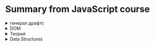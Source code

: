 <!-- 

<details><summary>HTML</summary>
##
</details> 

-->
# Summary from JavaScript course

<details><summary>генерал драфтс</summary>  
Классный пример как подходить к разработке аппа, исходя из нарисовки функционала

<img src="https://i.ibb.co/89smpkp/image.png" alt="image" border="0">

По движку JS

Runtime is just like a box that contains all the JavaScript related stuff that we need.

<strong>AST</strong> - abstract syntax tree.

</details>   

<details> <summary>  DOM </summary> 

## Document Object Model
  
В двух словах - API позвoляющая джс взаимодействовать с HTML & CSS.

    document.querySelector('.check').addEventListener('click', function () {
      document.querySelector('.modal').classList.add('hidden');
    });

Где `document` - object, `querySelector` `addEventListener` `classList` - methods. Методы:

`querySelector` `querySelectorAll` - внутрь в формате `('.modal')` прописываеться клас/ид обьекта. querySelectorAll выделяет все обьекты по запросу. querySelector - только первый в коде

`btnsModal[i].addEventListener('click', function () {});` - добавляет к ожиданию клика на елемент, в последствии обращается к функции, что стоит вторым аргументом. функция обязательно должна быть Expression.

</details> 

<details> <summary>  Теория </summary>
Про JS  в двух словах: 

Когда код запускаеться, с самого начала идет `Parsing`(Abstract system tree) - разбитие кода на своеобразное дерево. После код проходит `Compilation` - перевод в машинный 01 и после `Execution` - выполнение. Когда код переделан в машинный и собирается компилиться - для него создается среда, названная  `Global execution context` Где компилиться вес кодь верхнего уровня - без функций. С них он берет только их названия, что бы их можно было вызвать в будущем. 

Вот это вся концепция - называется `Call stack`. `Execution` Происходит в три этапа: создания глобального контекста. Его инициализация. И потом инициализация функций и ожидания Callback - ивентов.

Как происходит выполнение кода: для начала общая среда, что хранит в себе все кроме функций и выполняет. И по мере как в последней строке используется обращение к функции, call stack создает для нее новую среду и помещает наверх себя. (и все что декларируется внутри этой среды записывается в ee Variable Environment, а не в общий. По этому к ним нет доступа)  То, что верхнее - будет выполняться первее.
  
JS использует `Just-in-time` (JIT) compilation: Entire code is converted into machine code at once, then executed immediately.
    
Про JS Engine в двух словах: 

JS Engine состоит из `Call Stack` & `Heap`.  `Heap`  - сборка мусора - хранилище ссылочных типов данных. и `Call Stack` - как to do list, хранит задачи к выполнению. Когда в коде каким-либо образом(по ивенту или нет) инициируеться функция - для нее создаеться среда - `execution context`. Он есть один - глобальный и остальные - создаються функциями. Как to do list - когда идет ображение к функции и создается среда - она помещается наверх стэка. Выполняеться только самая верхняя, все что ниже - на паузе. По этому JS может выполнять только один процесс, не многопоточен. Когда весь код выполнен в стеке будет только глобальная среда, до тех пор пока не затушиться вкладка.

`execution context` имеет 3 состовляющих: variable invironment, scope chain & this keyword. 


<details><summary>variable invironment</summary>

Хранит в себе всё задекларированное в текущей функции и обьект с аргументами. Так же имеет механизм Hoisting.

`Hoisting` - подьем, делает некоторые типы переменных доступными ещё до декларирования. Просто перед выполнением кода идёт скан на обьявление переменных. Это происходит на первом этапе в Execution - creation of global execution context. (94 ст. лекции)

С какими типами переменных работает:
`Function declaration`: Полностью нормально работает, вызываема до обьявления
`var variables`: Можно вызвать до обьявления, но будет иметь Undifined. Говно.
`let & const variables`: Нельзя, вызывать только после обьявления. Они в TDZ - их нельзя вызвать между Scope и их обьявлением. (Scope - хранит все обьявленные переменные в самом начале кода)
Funcion expression & arrow: хранятся в переменных, поэтому зависит от того, как они были обявлены.

Все декларации и переменные сканируются до выполнения кода, по этому технически js знает о их существовании до обьявления в коде. Но лет и конст - имеют Temporal dead zone - это все что находиться в блоке/функции до их обявления, где язык знает что они есть, но вызвать нельзя. TDZ - существует для того что бы ловить ошибки о попытке инициализировать переменную до обявления.

##
</details> 


`Scope Chain` - Цепь ссылок. Каждая функция и блок кода имеют свой Scope, что хранит все доступные переменные для этого scope, что пренадлежит `execution context`.

<details><summary>This</summary>
кейворд, что при вызове в методе вернёт название обьекта. И по этому можно копировать метод, не ломав логику. 
<img src="https://i.ibb.co/YDpZFMR/image.png" alt="image" border="0">

Так же можно совмещать с стрелочными функциями в методе, так как они используют this of parent scope, что в этом случае будет this метода, что тоже будет работать

##
</details> 


##
 </details> 



<details><summary>Data Structures</summary>
  
##

Деструктуризация - робота с данными - примитивными и ссылочными.

<details><summary>Destructuing Arrays & Objects</summary>
  
Начнем с массивов.
  
    const profile = ["Oluwatobi", "Sofela", "codesweetly.com"];
    const [firstName, lastName, website] = profile;

Тут было создано 3 переменных, хранящих три елемента массива. Если нужно пропустить один елемент в массиве: `[firstName, , lastName, website] = profile;`. так же можно массивы внутри массивов: `const [starter, [main, test]] = restaurant.order;`. И придавать им дефолтное значение: `const [h = 1, k = 1, l = 1] = [2, 4];`. Вывод будет выглядеть: `2 4 1`. 

Дальше обьекты.

    let a = 22;
    let b = 66;
    const obj = {
      a: 12,
      b: 55
    };
    ({ a, b } = obj);

Для деструктуризации обьекта нужно что бы переменные были названы как свойства в нем. Это фикситься позже. Если нужно сделать любую деструктуризацитю с уже существующими переменными - нужно завести в скобки`()`, иначе ошибка. Фиксим неудобство с названиями: 
  
    const {
      name: restName = "name",
      openingHours: hours,
      categories: tags,
      secondMenu: menu = "no second menu",
      thirdMenu
    } = restaurant;

Где то что до двоеточия - свойство, после - переменная и = дефаултное значение. Дефаултное значение будет применяться если свойства в обьекте нет. Если в обьекте нет свойства и не указано дефаулт - переменная будет undifined. Вложенные обьекты: 
![image](https://user-images.githubusercontent.com/105916992/206476384-1f0d6806-4aa0-4f05-be60-e5b2b23c77df.png)

    const {
     sat: { open: openSat, close: closeSat }
    } = openingHours;

Где будет созданы две переменных: `openSat` & `closeSat` с значениями 0 24, как в обьекте. То есть вместо названия после двоеточия открываеться новая деструктуризация, где обьявлены, названы и даны значения двум переменным.
  
##
</details> 

<details><summary>Spread Opertor, Rest pattern & Parametrs</summary>
 
### Spread Operator  
  
    const newArr = [1, 2, ...arr];

Оператор `...Array` - возвращает все значения массива через кому. С правой части от =. Просто раскрывает массив. подходит для использования там, где ожидаються данные через кому. Как для аргумента. Так же работает с стрингами - возвращает все символы стринга по одному через кому.

### Rest Pattern  & Parameter

Остаточный параметр. It will take the rest of the elements. Берет данные через кому и делает массив. Собирает неприсвоенные значения в диструктуризации массива, должен быть последним елементом деструктуризации. 
  
    const[, Pizza, , Risotto, ...otherFood] = [...restaurant.mainMenu, ...restaurant.starterMenu];
  
Cоберет 1, 3 елемент массива в переменные, а все остальные пойдут в массив `otherFood`. Работает и с обьектами.  

    const {sat:weekEnd, ...weekDays} = restaurant.openingHours; 

Заберет sat свойство в переменную `weekEnd`, а все остальные свойства уйдут в `weekDays` обьект. 

Rest Arguments. Использование в функции для аргумента, если аргумент - массив. Можно вызывать не массивом, а просто данными через кому. А в обьявлении функции как входящий аргумент прописать `const add = function(...arr){`. Тогда входящие данные будут сформированы в массив функцией тут, для дальнейшего использования.

В общем, Spread operator сотит использовать  где место для Значений через кому, а Rest Pattern где место для переменных через кому.

##
</details> 

<details><summary>Optional Chain Operator</summary>

`?.` Проверяет есть ли свойство, если нет - сразу вернет undefined, избежавши ошабку. Проверяет по методу Nullish - только Undefined and Null дадут фолс. 0 и "" - пройдут.

    console.log(restaurant.openingHours.mon?.open);
    console.log(restaurant.openingHours?.fri?.open);

Это на свойствах. На методах также, после его названия и перед агрументом:

    console.log(restaurant.order?.(2, 2));
    console.log(restaurant.orderPizzas?.(2, 2)) ?? 'Method doesnt exist';

На втором примере - скомбинировано с дефолтным значением с помощью оператора нулевого слияния (Nullish Coalescing Operator). Если метода не зуществует будет выведена строка в консоль. Так же работает с обьектами в массивах:

    const users = [{ name: 'Jonas', email: 'dknvdk@danil.io' }];
    console.log(users[0]?.name ?? 'Array empty');

Проверяет есть ли свойство в елементе массива. Если нет выведет сообщение.

##
</details> 

<details><summary>Strings</summary>

У стрингов просто куча методов. Так же они являются итераторами. От части робота с ними похожа на роботу з массивами.

Вообще стринг - не ссылочный тип данных. Но при использовании на нем методов джс автоматом трансформирует его в Обьект стринг - свою структуру данных для роботы с стрингами. `new String('Glory to Ukraine');`Это можно сделать и в ручную, выглядит примерно так. typeof на этой структуре данных вернет обьект.  Пойдем по операторам::

С ними работает деструктуризация: `[...plane]` & `[...'Ukranian Airlines']`. Можно вытащить id елемента, как в массиве:`plane[2]` & `'B737'[2]`. `airLine.length` & `'Air Lines'.length` вернет их длину. Дальше по методам:

`airLine.indexOf('n')` - индекс первой искаемой буквы. `airLine.lastIndexOf('n')` то же самое, но последней. Работает и с словами. `airLine.slice(4)` - обрезает по указанным индексам. Имеет два параметра, первый - старт, второй - конец. Если без второго, то обрежет с старата до конца стринга. Второй параметр обрезает НЕ ВКЛЮЧИТЕЛЬНО. То есть `airLine.slice(9, 12)` вернет 3 символа - 9, 10, 11. Так же можно задавать минусовые - они начинают отсчет с конца.

`let priceUS = priceGB.replace('₴', '$')` Заменяет первый параметр на второй. Но только первый попавшийся. `replaceAll`заменяет все. Методы с булианами, тут все очевидно: 

    plane.includes('A328');
    plane.startsWith('A32');
    plane.endsWith('neo');

Другие методы:

    passenger.toLowerCase();
    passenger.toUpperCase();
    loginEmail.trim(); // обрезает энтеры и лишние пробелы в до и после текста.
    message2.repeat(5);
    message.padStart(25, '+').padEnd(35, '-') // добавляют указаных знаков до указанной длины стринга.
    name.split(' '); // вернет массив с разделеным стрингом по указанному елементу.
    readyName.join(' '); //соеденит елементы массива через указанный стринг. 

Пример их комбинации: Принимает через ентр текст_в_таком_формате, а возвращаетВотТаком.

    document.querySelector('button').addEventListener('click', function () {
     console.clear();
     const text = document.querySelector('textarea').value;
     document.querySelector('textarea').value = '';
     let success = 1;

     for (let string of text.split('\n')) {
       string = string.toLowerCase().trim();
       let camel = [];
        for (const word of string.split('_'))
          camel.push(word.replace(word[0], word[0].toUpperCase()));

        camel[0] = camel[0].replace(camel[0][0], camel[0][0].toLowerCase());
        console.log(camel.join('').padEnd(25, ' ') + '✅'.repeat(success));
       success++;
     }
    });


##
</details> 

<details><summary>Sets & Maps</summary>
Структуры данных. 

### maps methods: has, get, set, delete, clear, size

    const gameEvents = new Map([
      [17, '⚽️ GOAL'],
      [36, '🔁 Substitution'],
      [47, '⚽️ GOAL']
    ]); // обозначать свойства можно так

    rest.set('name', 'Classiko Italiano'); // или так

    console.log([...question]); // деструктуризация работает, и стандартные методы:
    console.log([...question.entries()]);
    console.log([...question.keys()]);
    console.log([...question.values()]);
    rest.get(time > rest.get('open') && time < rest.get('close'))
    rest.has('categories')
    gameEvents.delete(64) // делитит по кею

### Sets

collection of unique values

Принимает итераторы. Обьявление:

    const ordersSet = new Set([
      'Pasta',
      'Pizza',
      'Pizza',
      'Risotto',
    ]);

Методы: size, has, add, delete, clear


##
</details> 

##
</details> 
